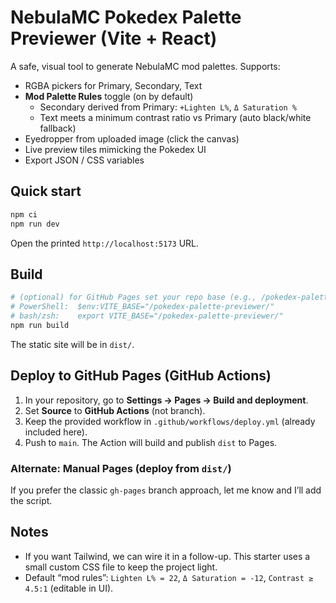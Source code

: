 # NebulaMC Pokedex Palette Previewer (Vite + React)

A safe, visual tool to generate NebulaMC mod palettes. Supports:
- RGBA pickers for Primary, Secondary, Text
- **Mod Palette Rules** toggle (on by default)
  - Secondary derived from Primary: `+Lighten L%`, `Δ Saturation %`
  - Text meets a minimum contrast ratio vs Primary (auto black/white fallback)
- Eyedropper from uploaded image (click the canvas)
- Live preview tiles mimicking the Pokedex UI
- Export JSON / CSS variables

## Quick start

```bash
npm ci
npm run dev
```

Open the printed `http://localhost:5173` URL.

## Build

```bash
# (optional) for GitHub Pages set your repo base (e.g., /pokedex-palette-previewer/)
# PowerShell:  $env:VITE_BASE="/pokedex-palette-previewer/"
# bash/zsh:    export VITE_BASE="/pokedex-palette-previewer/"
npm run build
```

The static site will be in `dist/`.

## Deploy to GitHub Pages (GitHub Actions)

1. In your repository, go to **Settings → Pages → Build and deployment**.
2. Set **Source** to **GitHub Actions** (not branch).
3. Keep the provided workflow in `.github/workflows/deploy.yml` (already included here).
4. Push to `main`. The Action will build and publish `dist` to Pages.

### Alternate: Manual Pages (deploy from `dist/`)

If you prefer the classic `gh-pages` branch approach, let me know and I’ll add the script.

## Notes

- If you want Tailwind, we can wire it in a follow-up. This starter uses a small custom CSS file to keep the project light.
- Default “mod rules”: `Lighten L% = 22`, `Δ Saturation = -12`, `Contrast ≥ 4.5:1` (editable in UI).
